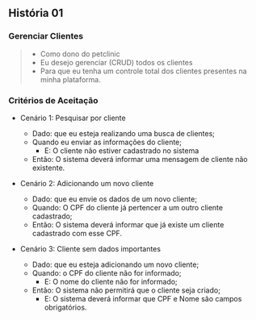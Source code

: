 ## História 01

### Gerenciar Clientes

> - Como dono do petclinic
> - Eu desejo gerenciar (CRUD) todos os clientes 
> - Para que eu tenha um controle total dos clientes presentes na minha plataforma.

### Critérios de Aceitação

- Cenário 1: Pesquisar por cliente
  - Dado: que eu esteja realizando uma busca de clientes;
  - Quando eu enviar as informações do cliente;
    - E: O cliente não estiver cadastrado no sistema
  - Então: O sistema deverá informar uma mensagem de cliente não existente.
  
- Cenário 2: Adicionando um novo cliente
  - Dado: que eu envie os dados de um novo cliente;
  - Quando: O CPF do cliente já pertencer a um outro cliente cadastrado;
  - Então: O sistema deverá informar que já existe um cliente cadastrado com esse CPF.

- Cenário 3: Cliente sem dados importantes
  - Dado: que eu esteja adicionando um novo cliente;
  - Quando: o CPF do cliente não for informado;
    - E: O nome do cliente não for informado;
  - Então: O sistema não permitirá que o cliente seja criado;
    - E: O sistema deverá informar que CPF e Nome são campos obrigatórios.
